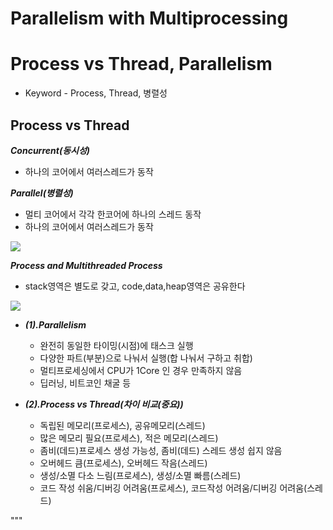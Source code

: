 # Parallelism with Multiprocessing


# Process vs Thread, Parallelism
- Keyword - Process, Thread, 병렬성



## Process vs Thread
***Concurrent(동시성)***    
- 하나의 코어에서 여러스레드가 동작

***Parallel(병렬성)***
- 멀티 코어에서 각각 한코어에 하나의 스레드 동작     
- 하나의 코어에서 여러스레드가 동작    
<img src="https://i.imgur.com/rppOKFh.jpg">     



***Process and Multithreaded Process***     
- stack영역은 별도로 갖고, code,data,heap영역은 공유한다     

<img src="https://i.imgur.com/pQh9U5E.png">    







- ***(1).Parallelism***
    - 완전히 동일한 타이밍(시점)에 태스크 실행
    - 다양한 파트(부분)으로 나눠서 실행(합 나눠서 구하고 취합)
    - 멀티프로세싱에서 CPU가 1Core 인 경우 만족하지 않음
    - 딥러닝, 비트코인 채굴 등

- ***(2).Process vs Thread(차이 비교(중요))***
    - 독립된 메모리(프로세스), 공유메모리(스레드)
    - 많은 메모리 필요(프로세스), 적은 메모리(스레드)
    - 좀비(데드)프로세스 생성 가능성, 좀비(데드) 스레드 생성 쉽지 않음
    - 오버헤드 큼(프로세스), 오버헤드 작음(스레드)
    - 생성/소멸 다소 느림(프로세스), 생성/소멸 빠름(스레드)
    - 코드 작성 쉬움/디버깅 어려움(프로세스), 코드작성 어려움/디버깅 어려움(스레드)

"""
